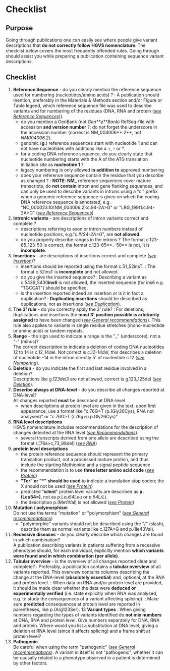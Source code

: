 # Checklist

## Purpose

Going through publications one can easily see where people give variant descriptions that **do not correctly follow HGVS nomenclature**. The checklist below covers the most frequently offended rules. Going through should assist you while preparing a publication containing sequence variant descriptions.

## Checklist

1.	**Reference Sequence** - do you clearly mention the reference sequence used for numbering (nucleotides/amino acids) ?
	:	A publication should mention, preferably in the Materials & Methods section and/or Figure or Table legend, which reference sequence file was used to describe variants and for numbering of the residues (DNA, RNA and protein ([_see Reference Sequences_](/background/refseq))).
	*	do you mention a GenBank (not _Gen**<u>e</u>**Bank_) RefSeq-file with accession  **and version number** ?; do not forget the underscore in the accession number (correct is NM\_004006**.2**, not _NM004006.2_).
	*	genomic (**g.**) reference sequences start with nucleotide 1 and can not have nucleotides with additions like a +, - or *.
	*	for a coding DNA reference sequence, do you clearly state that nucleotide numbering starts with the A of the ATG translation initiation site as **nucleotide 1** ?
	*	legacy numbering is only allowed **in addition to** approved numbering
	*	does your reference sequence contain the residue that you describe as changed ?
	:	**NOTE**: **NM\_** reference sequences cover mature transcripts, do **not contain** intron and gene flanking sequences, and can only be used to describe variants in introns using a "c." prefix when a genomic reference sequence is given on which the coding DNA reference sequence is annotated, e.g. "NC\_000023.10(NM\_004006.2):c.94-2A>G" or "LRG\_199t1:c.94-2A>G" ([_see Reference Sequences_](/background/refseq/#DNAc))
2.	**Intronic variants** - are descriptions of intron variants correct and complete ?
	*	descriptions referring to exon or intron numbers instead of nucleotide positions, e.g."_c.IVS4-2A>G_", are **not allowed**.
	*	do you properly describe ranges in the introns ?  The format c.123-65\_123-50 is correct, the format c.123-65**\_-50** is not, it is **incomplete**.
3.	**Insertions** - are descriptions of insertions correct and complete ([_see Insertion_](/recommendations/DNA/variant/insertion))?
	*	insertions should be reported using the format c.51\_52insT.
	:	The format c.52insT is **incomplete** and not allowed.
	*	do you give the inserted sequence?
	:	Describing a variant as c.5439\_5430**ins6** is not allowed, the inserted sequence (for ins6 e.g. "TGCCAT") should be specified.
	*	is the insertion reported indeed an insertion or is it in fact a duplication?
	:	**Duplicating insertions** should be described as duplications, not as insertions ([_see Duplication_](/recommendations/DNA/variant/duplication)). 
4.	**The 3' rule** - do you correctly apply the 3' rule?
	:	For deletions, duplications and insertions the **most 3' position possible is arbitrarily assigned** to have been changed ([_see General recommendations_](/recommendations/general)). This rule also applies to variants in single residue stretches (mono-nucleotide or amino acid) or tandem repeats.
5.	**Range** - the sign used to indicate a range is the "\_" (underscore), not a "-" (minus)?  
	The correct description to indicate a deletion of coding DNA nucleotides 12 to 14 is c.12\_14del. Not correct is _c.12-14del_, this describes a deletion of nucleotide -14 in the intron directly 5' of nucleotide c.12 ([_see Numbering_](/background/numbering)).
6.	**Deletion** - do you indicate the first and last residue involved in a deletion?  
	Descriptions like _g.123del3_ are not allowed, correct is g.123\_125del ([_see Deletion_](/recommendations/DNA/variant/deletion)).
7.	**Describe always at DNA-level** - do you describe all changes reported at DNA-level?  
    All changes reported **must** be described at DNA-level
	*	when descriptions at protein level are given in the text, upon first appearance, use a format like "c.76G>T (p.(Gly26Cys), RNA not analysed)" or "c.76G>T (r.76g>u p.Gly26Cys)"
7.	**RNA level descriptions**  
    HGVS nomenclature includes recommendations for the description of changes detected at the RNA level ([_see Recommendations_](/recommendations/RNA)).
    *	several transcripts derived from one allele are described using the format r.[76a>c,73\_88del] ([_see RNA_](/recommendations/RNA/variant/alleles))
9.	**protein level descriptions**
	*	the protein reference sequence should represent the primary translation product, not a processed mature protein, and thus include the starting Methionine and a signal peptide sequence
    *   the recommendation is to use **three letter amino acid code** ([_see Protein_](/recommendations/protein/))	
    *   **"Ter" or "\*" should be used** to indicate a translation stop codon; the X should not be used ([_see Protein_](/recommendations/protein/))
	*	predicted "**silent**" protein level variants are described as **p.(Leu54=)**, not as _p.Leu54Leu_ or _p.54L/L_).
	*	the description p.(Met1Val) is not allowed ([_see Protein_](/recommendations/protein/variant/substitution))
10.	**Mutation / polymorphism**  
	Do not use the terms "mutation" or "polymorphism" ([_see General recommendations_](/background/basics))
	*	"polymorphic" variants should not be described using the "/" (slash), describe them as normal variants like c.127A>G and p.(Ile43Val).
11.	**Recessive diseases** - do you clearly describe which changes are found in which combination?  
	A publication describing variants in patients suffering from a recessive phenotype should, for each individual, explicitly mention **which variants were found and in which combination (per allele)**.
12.	**Tabular overview** - is the overview of all changes reported clear and complete?
	:	Preferably, a publication contains a **tabular overview** of all variants reported. This overview contains columns describing the change at the DNA-level (**absolutely essential**) and, optional, at the RNA and protein level.
	:	When data on RNA and/or protein level are provided, it should be made clear whether the data were **deduced or experimentally verified** (i.e. state explicitly when RNA was analysed, e.g. to study the consequences of a variant affecting splicing).
	:	Make sure **predicted** consequences at protein level are reported in parentheses, like p.(Arg123Ser).
13	**Variant types**
	:	When giving numbers regarding the types of variants identified do **not mix numbers** at DNA, RNA and protein level. Give numbers separately for DNA, RNA and protein. Where would you list a substitution at DNA level, giving a deletion at RNA level (since it affects splicing) and a frame shift at protein level?
14.	**Pathogenic**  
	Be careful when using the term "pathogenic" ([_see General recommendations_](/background/basics)). A variant in itself is not "pathogenic", whether it can be causally related to a phenotype observed in a patient is determined by other factors. 
